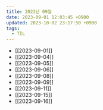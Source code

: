 ```yaml
---
title: 2023년 09월
date: 2023-09-01 12:03:45 +0900
updated: 2023-10-02 23:17:50 +0900
tags:
  - TIL
---
```

- [[2023-09-01]]
- [[2023-09-04]]
- [[2023-09-05]]
- [[2023-09-06]]
- [[2023-09-08]]
- [[2023-09-09]]
- [[2023-09-11]]
- [[2023-09-15]]
- [[2023-09-16]]
